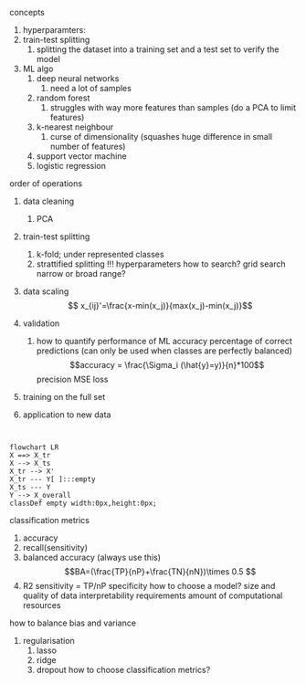 concepts
1. hyperparamters: 
2. train-test splitting
	1. splitting the dataset into a training set and a test set to verify the model
3. ML algo
	1. deep neural networks
		1. need a lot of samples
	2. random forest
		1. struggles with way more features than samples (do a PCA to limit features)
	3. k-nearest neighbour
		1. curse of dimensionality (squashes huge difference in small number of features)
	4. support vector machine
	5. logistic regression

order of operations
1. data cleaning
	1. PCA 
2. train-test splitting
	1. k-fold; under represented classes 
	2. strattified splitting !!!
 hyperparameters 
	 how to search?
		grid search
	narrow or broad range?
		
3. data scaling
	$$ x_{ij}'=\frac{x-min(x_j)}{max(x_j)-min(x_j)}$$
4. validation
	1. how to quantify performance of ML
		accuracy
			percentage of  correct predictions (can only be used when classes are perfectly balanced)
			$$accuracy = \frac{\Sigma_i (\hat{y}=y)}{n}*100$$
		precision
		MSE
		loss
1. training on the full set
2. application to new data


```mermaid


flowchart LR
X ==> X_tr
X --> X_ts
X_tr --> X'
X_tr --- Y[ ]:::empty
X_ts --- Y
Y --> X_overall
classDef empty width:0px,height:0px;
```
classification metrics
1. accuracy
2. recall(sensitivity)
3. balanced accuracy (always use this)
	$$BA=(\frac{TP}{nP}+\frac{TN}{nN})\times 0.5 $$
4. R2
sensitivity = TP/nP
specificity
how to choose a model?
	size and quality of data
	interpretability requirements
	amount of computational resources

how to balance bias and variance
1. regularisation
	1. lasso
	2. ridge
	3. dropout
how to choose classification metrics?